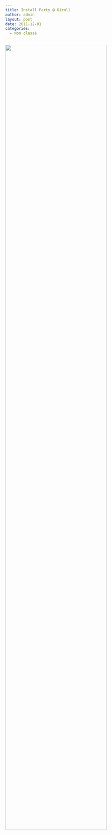 ```yaml
---
title: Install Party @ Giroll
author: admin
layout: post
date: 2011-12-01
categories:
  - Non classé
---
```

<img src="http://www.giroll.org/public/partys/oneiric/party.jpg" alt="" width="80%" />
